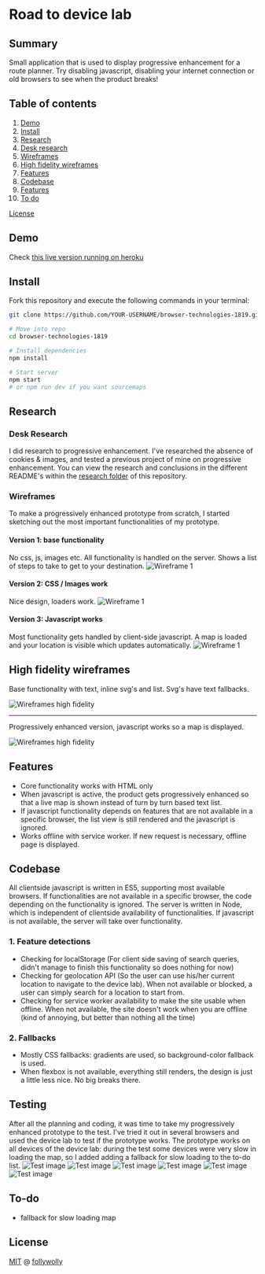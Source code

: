 # Road to device lab

## Summary
Small application that is used to display progressive enhancement for a route planner.
Try disabling javascript, disabling your internet connection or old browsers to see when the product breaks!

## Table of contents
1. [Demo](#Demo)
2. [Install](#Install)
3. [Research](#Research)
  1. [Desk research](#Desk-research)
  2. [Wireframes](#Wireframes)
4. [High fidelity wireframes](#High-fidelity-wireframes)
5. [Features](#Features)
6. [Codebase](#Codebase)
7. [Features](#Features)   
7. [To do](#To-do)   

[License](#License)


## Demo
Check [this live version running on heroku](https://webdev-bt.herokuapp.com)

## Install
Fork this repository and execute the following commands in your terminal:
```bash
git clone https://github.com/YOUR-USERNAME/browser-technologies-1819.git

# Move into repo
cd browser-technologies-1819

# Install dependencies
npm install

# Start server
npm start
# or npm run dev if you want sourcemaps
```

## Research
### Desk Research
I did research to progressive enhancement. I've researched the absence of cookies & images, and tested a previous project of mine on progressive enhancement. You can view the research and conclusions in the different README's within the [research folder](/research) of this repository.

### Wireframes
To make a progressively enhanced prototype from scratch, I started sketching out the most important functionalities of my prototype.
#### Version 1: base functionality
No css, js, images etc. All functionality is handled on the server.
Shows a list of steps to take to get to your destination.
![Wireframe 1](/docs/wireframe_1.jpg)

#### Version 2: CSS / Images work
Nice design, loaders work.
![Wireframe 1](/docs/wireframe_3.jpg)

#### Version 3: Javascript works
Most functionality gets handled by client-side javascript. A map is loaded and your location is visible which updates automatically.
![Wireframe 1](/docs/wireframe_5.jpg)

## High fidelity wireframes
Base functionality with text, inline svg's and list. Svg's have text fallbacks.

![Wireframes high fidelity](/docs/wireframes.png)

---

Progressively enhanced version, javascript works so a map is displayed.

![Wireframes high fidelity](/docs/wireframes_2.png)

## Features
- Core functionality works with HTML only
- When javascript is active, the product gets progressively enhanced so that a live map is shown instead of turn by turn based text list.
- If javascript functionality depends on features that are not available in a specific browser, the list view is still rendered and the javascript is ignored.
- Works offline with service worker. If new request is necessary, offline page is displayed.

## Codebase
All clientside javascript is written in ES5, supporting most available browsers. If functionalities are not available in a specific browser, the code depending on the functionality is ignored.
The server is written in Node, which is independent of clientside availability of functionalities. If javascript is not available, the server will take over functionality.

### 1. Feature detections
- Checking for localStorage (For client side saving of search queries, didn't manage to finish this functionality so does nothing for now)
- Checking for geolocation API (So the user can use his/her current location to navigate to the device lab). When not available or blocked, a user can simply search for a location to start from.
-  Checking for service worker availability to make the site usable when offline. When not available, the site doesn't work when you are offline (kind of annoying, but better than nothing all the time)

### 2. Fallbacks
- Mostly CSS fallbacks: gradients are used, so background-color fallback is used.
- When flexbox is not available, everything still renders, the design is just a little less nice. No big breaks there.

## Testing
After all the planning and coding, it was time to take my progressively enhanced prototype to the test.
I've tried it out in several browsers and used the device lab to test if the prototype works.
The prototype works on all devices of the device lab: during the test some devices were very slow in loading the map, so I added adding a fallback for slow loading to the to-do list.
![Test image](/docs/test_1.jpg)
![Test image](/docs/test_2.jpg)
![Test image](/docs/test_3.jpg)
![Test image](/docs/test_4.jpg)
![Test image](/docs/test_5.jpg)
![Test image](/docs/test_6.jpg)


## To-do
- fallback for slow loading map


## License
[MIT](LICENSE) @ [follywolly](https://folkertjan.nl/)
